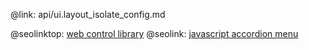 @link: api/ui.layout_isolate_config.md

@seolinktop: [web control library](https://webix.com)
@seolink: [javascript accordion menu](https://webix.com/widget/accordion/)